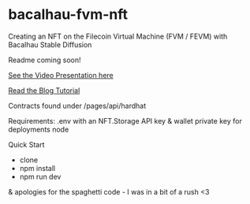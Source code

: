 # bacalhau-fvm-nft
Creating an NFT on the Filecoin Virtual Machine (FVM / FEVM) with Bacalhau Stable Diffusion

Readme coming soon!

[See the Video Presentation here](https://www.youtube.com/watch?v=nu55bKXnjlU&t=2s)

[Read the Blog Tutorial](https://developerally.hashnode.dev/build-your-own-ai-generated-art-nft-dapp)

Contracts found under /pages/api/hardhat

Requirements:
.env with an NFT.Storage API key & wallet private key for deployments
node

Quick Start
- clone
- npm install
- npm run dev

& apologies for the spaghetti code - I was in a bit of a rush <3
